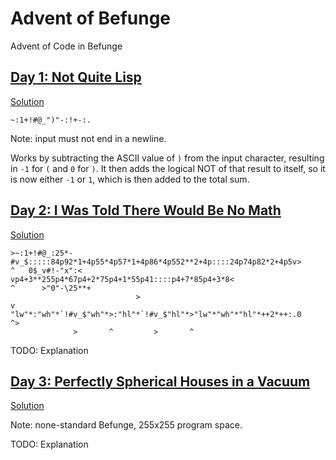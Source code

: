 # Advent of Befunge

Advent of Code in Befunge

## [Day 1: Not Quite Lisp][day1]

[Solution](day01.bf)

```
~:1+!#@_")"-:!+-:.
```

Note: input must not end in a newline.

Works by subtracting the ASCII value of `)` from the input character, resulting
in `-1` for `(` and `0` for `)`. It then adds the logical NOT of that result to
itself, so it is now either `-1` or `1`, which is then added to the total sum.

## [Day 2: I Was Told There Would Be No Math][day2]

[Solution](day02.bf)

```
>~:1+!#@_:25*-#v_$:::::84p92*1+4p55*4p57*1+4p86*4p552**2+4p::::24p74p82*2+4p5v>
^   0$_v#!-"x":<            vp4+3**255p4*67p4+2*75p4+1*55p41::::p4+7*85p4+3*8<
^      >"0"-\25**+
                            >                                                  v
"lw"*:"wh"*`!#v_$"wh"*>:"hl"*`!#v_$"hl"*>"lw"*"wh"*"hl"*++2*++:.0             ^>
              >       ^         >       ^
```

TODO: Explanation

## [Day 3: Perfectly Spherical Houses in a Vacuum][day3]

[Solution](day03.bf)

Note: none-standard Befunge, 255x255 program space.

TODO: Explanation

[day1]: http://adventofcode.com/day/1
[day2]: http://adventofcode.com/day/2
[day3]: http://adventofcode.com/day/3
